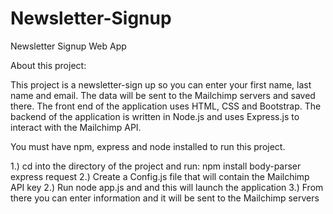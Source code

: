 # Newsletter-Signup
Newsletter Signup Web App

About this project: 

This project is a newsletter-sign up so you can enter your first name, last name and email. The data will be sent to the Mailchimp servers and saved there. The front end of the application uses HTML, CSS and Bootstrap. The backend of the application is written in Node.js and uses Express.js to interact with the Mailchimp API.  

You must have npm, express and node installed to run this project. 

1.) cd into the directory of the project and run: npm install body-parser express request
2.) Create a Config.js file that will contain the Mailchimp API key
2.) Run node app.js and and this will launch the application
3.) From there you can enter information and it will be sent to the Mailchimp servers
